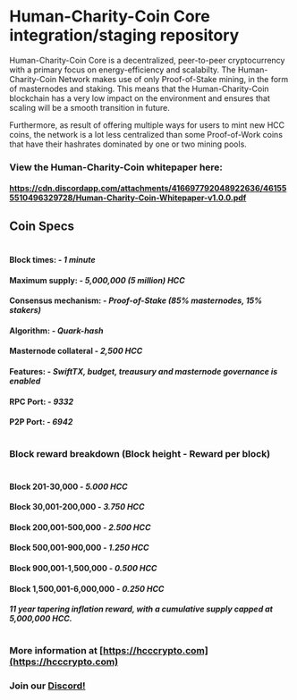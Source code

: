 # Human-Charity-Coin Core integration/staging repository

Human-Charity-Coin Core is a decentralized, peer-to-peer cryptocurrency with a primary focus on energy-efficiency and scalabilty. The Human-Charity-Coin Network makes use of only Proof-of-Stake mining, in the form of masternodes and staking. This means that the Human-Charity-Coin blockchain has a very low impact on the environment and ensures that scaling will be a smooth transition in future. 

Furthermore, as result of offering multiple ways for users to mint new HCC coins, the network is a lot less centralized than some Proof-of-Work coins that have their hashrates dominated by one or two mining pools.

### View the Human-Charity-Coin whitepaper here: 

#### https://cdn.discordapp.com/attachments/416697792048922636/461555510496329728/Human-Charity-Coin-Whitepaper-v1.0.0.pdf

## Coin Specs

#

#### Block times: - *1 minute* 
#### Maximum supply: - *5,000,000 (5 million) HCC*
#### Consensus mechanism: - *Proof-of-Stake (85% masternodes, 15% stakers)*
#### Algorithm: - *Quark-hash* 
#### Masternode collateral - *2,500 HCC*  
#### Features: - *SwiftTX, budget, treausury and masternode governance is enabled* 
#### RPC Port: - *9332* 
#### P2P Port: - *6942* 

#

### Block reward breakdown (Block height - Reward per block)
#
#### Block 201-30,000	  -   *5.000 HCC*

#### Block 30,001-200,000   -   *3.750 HCC*

#### Block 200,001-500,000  -   *2.500 HCC*

#### Block 500,001-900,000  -   *1.250 HCC*

#### Block 900,001-1,500,000  -  *0.500 HCC*

#### Block 1,500,001-6,000,000   -   *0.250 HCC*

#### *11 year tapering inflation reward, with a cumulative supply capped at 5,000,000 HCC.*

#

### More information at [https://hcccrypto.com](https://hcccrypto.com)
### Join our [Discord!](https://discord.gg/9nzt37V)

